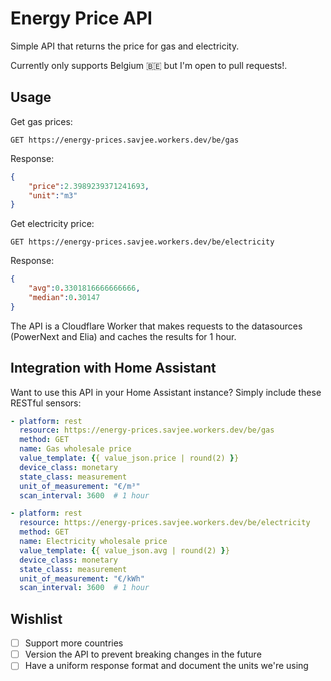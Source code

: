 # Energy Price API

Simple API that returns the price for gas and electricity. 

Currently only supports Belgium 🇧🇪 but I'm open to pull requests!.

## Usage

Get gas prices:
```
GET https://energy-prices.savjee.workers.dev/be/gas
```

Response:
```json
{
    "price":2.3989239371241693,
    "unit":"m3"
}
```

Get electricity price:
```
GET https://energy-prices.savjee.workers.dev/be/electricity
```

Response:
```json
{
    "avg":0.3301816666666666,
    "median":0.30147
}
```

The API is a Cloudflare Worker that makes requests to the datasources (PowerNext and Elia) and caches the results for 1 hour.

## Integration with Home Assistant
Want to use this API in your Home Assistant instance? Simply include these RESTful sensors:

```yaml
- platform: rest
  resource: https://energy-prices.savjee.workers.dev/be/gas
  method: GET
  name: Gas wholesale price
  value_template: {{ value_json.price | round(2) }}
  device_class: monetary
  state_class: measurement
  unit_of_measurement: "€/m³"
  scan_interval: 3600  # 1 hour

- platform: rest
  resource: https://energy-prices.savjee.workers.dev/be/electricity
  method: GET
  name: Electricity wholesale price
  value_template: {{ value_json.avg | round(2) }}
  device_class: monetary
  state_class: measurement
  unit_of_measurement: "€/kWh"
  scan_interval: 3600  # 1 hour
```


## Wishlist

- [ ] Support more countries
- [ ] Version the API to prevent breaking changes in the future
- [ ] Have a uniform response format and document the units we're using